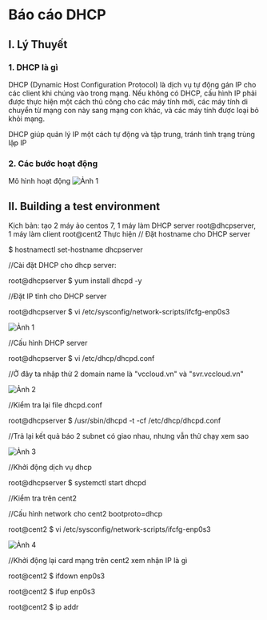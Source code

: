 # Báo cáo DHCP

## I. Lý Thuyết
### 1. DHCP là gì
DHCP (Dynamic Host Configuration Protocol) là dịch vụ tự động gán IP cho các client khi chúng vào trong mạng. Nếu không có DHCP, cấu hình IP phải được thực hiện một cách thủ công cho các máy tính mới, các máy tính di chuyển từ mạng con này sang mạng con khác, và các máy tính được loại bỏ khỏi mạng.

DHCP giúp quản lý IP một cách tự động và tập trung, tránh tình trạng trùng lặp IP

### 2. Các bước hoạt động
Mô hình hoạt động
![Ảnh 1](https://camo.githubusercontent.com/053e7de1db3fb086f807d54fd993d1f8a0060eea/687474703a2f2f692e696d6775722e636f6d2f79666b50544c782e706e67)

## II. Building a test environment
Kịch bản: tạo 2 máy ảo centos 7, 1 máy làm DHCP server root@dhcpserver, 1 máy làm client root@cent2
Thực hiện
// Đặt hostname cho DHCP server

$ hostnamectl set-hostname dhcpserver

//Cài đặt DHCP cho dhcp server:

root@dhcpserver $ yum install dhcpd -y

//Đặt IP tĩnh cho DHCP server

root@dhcpserver $ vi /etc/sysconfig/network-scripts/ifcfg-enp0s3

![Ảnh 1](http://congchungbuiphon.com/wp-content/uploads/2017/09/anh1.jpg.png)

//Cấu hình DHCP server

root@dhcpserver $ vi /etc/dhcp/dhcpd.conf

//Ở đây ta nhập thử 2 domain name là "vccloud.vn" và "svr.vccloud.vn"

![Ảnh 2](http://congchungbuiphon.com/wp-content/uploads/2017/09/anh2.jpg.png)

//Kiểm tra lại file dhcpd.conf

root@dhcpserver $ /usr/sbin/dhcpd -t -cf /etc/dhcp/dhcpd.conf

//Trả lại kết quả báo 2 subnet có giao nhau, nhưng vẫn thử chạy xem sao

![Ảnh 3](http://congchungbuiphon.com/wp-content/uploads/2017/09/anh3.png)

//Khởi động dịch vụ dhcp

root@dhcpserver $ systemctl start dhcpd

//Kiểm tra trên cent2

//Cấu hình network cho cent2 bootproto=dhcp

root@cent2 $ vi /etc/sysconfig/network-scripts/ifcfg-enp0s3

![Ảnh 4](http://congchungbuiphon.com/wp-content/uploads/2017/09/anh4.png)

//Khởi động lại card mạng trên cent2 xem nhận IP là gì

root@cent2 $ ifdown enp0s3

root@cent2 $ ifup enp0s3

root@cent2 $ ip addr

